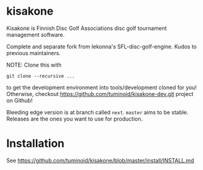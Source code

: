 kisakone
========

Kisakone is Finnish Disc Golf Associations disc golf tournament management software.

Complete and separate fork from lekonna's SFL-disc-golf-engine. Kudos to previous maintainers.

NOTE: Clone this with

    git clone --recursive ...

to get the development environment into tools/development cloned for you! Otherwise, checkout https://github.com/tuminoid/kisakone-dev.git project on Github!

Bleeding edge version is at branch called `next`. `master` aims to be stable.
Releases are the ones you want to use for production.


Installation
============

See https://github.com/tuminoid/kisakone/blob/master/install/INSTALL.md

